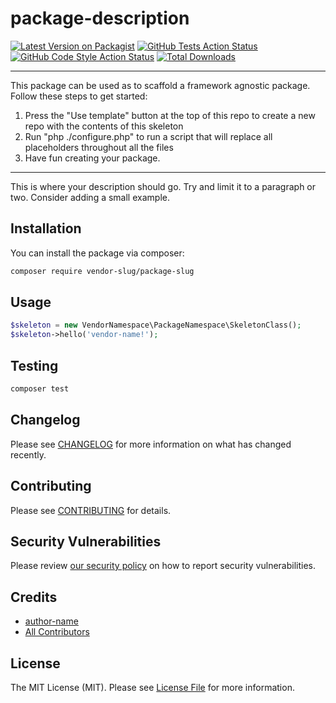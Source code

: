 # package-description

[![Latest Version on Packagist](https://img.shields.io/packagist/v/vendor-slug/package-slug.svg?style=flat-square)](https://packagist.org/packages/vendor-slug/package-slug)
[![GitHub Tests Action Status](https://img.shields.io/github/workflow/status/github-uri/run-tests?label=tests)](https://github.com/github-uri/actions?query=workflow%3ATests+branch%3Amaster)
[![GitHub Code Style Action Status](https://img.shields.io/github/workflow/status/github-uri/Check%20&%20fix%20styling?label=code%20style)](https://github.com/github-uri/actions?query=workflow%3A"Check+%26+fix+styling"+branch%3Amaster)
[![Total Downloads](https://img.shields.io/packagist/dt/vendor-slug/package-slug.svg?style=flat-square)](https://packagist.org/packages/vendor-slug/package-slug)

---
This package can be used as to scaffold a framework agnostic package. Follow these steps to get started:

1. Press the "Use template" button at the top of this repo to create a new repo with the contents of this skeleton
2. Run "php ./configure.php" to run a script that will replace all placeholders throughout all the files
3. Have fun creating your package.
---

This is where your description should go. Try and limit it to a paragraph or two. Consider adding a small example.

## Installation

You can install the package via composer:

```bash
composer require vendor-slug/package-slug
```

## Usage

```php
$skeleton = new VendorNamespace\PackageNamespace\SkeletonClass();
$skeleton->hello('vendor-name!');
```

## Testing

```bash
composer test
```

## Changelog

Please see [CHANGELOG](CHANGELOG.md) for more information on what has changed recently.

## Contributing

Please see [CONTRIBUTING](.github/CONTRIBUTING.md) for details.

## Security Vulnerabilities

Please review [our security policy](../../security/policy) on how to report security vulnerabilities.

## Credits

- [author-name](https://github.com/author-username)
- [All Contributors](../../contributors)

## License

The MIT License (MIT). Please see [License File](LICENSE.md) for more information.

